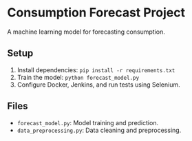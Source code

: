 # Consumption Forecast Project
A machine learning model for forecasting consumption.

## Setup
1. Install dependencies: `pip install -r requirements.txt`
2. Train the model: `python forecast_model.py`
3. Configure Docker, Jenkins, and run tests using Selenium.

## Files
- `forecast_model.py`: Model training and prediction.
- `data_preprocessing.py`: Data cleaning and preprocessing.
